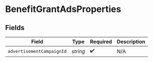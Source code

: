 # BenefitGrantAdsProperties


## Fields

| Field                     | Type                      | Required                  | Description               |
| ------------------------- | ------------------------- | ------------------------- | ------------------------- |
| `advertisementCampaignId` | *string*                  | :heavy_check_mark:        | N/A                       |